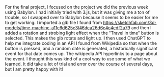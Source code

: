 For the final project, I focused on the project we did the previous week using Babylon. I had initially tried with 3.js, but it was giving me a ton of trouble, so I swapped over to Babylon because it seems to be easier for me to get working. I imported a glb file I found from https://sketchfab.com/3d-models/time-machine-a11c6d625e3f46dca26d6e4c4edf2a79 and then I added a rotation and strobing light effect when the "Travel in time" button is selected. This makes the glb rotate and light up. I then used ChatGPT to help me integrate coding in an API I found from Wikipedia so that when the button is pressed, and a random date is generated, a historically significant event for that date comes up. The wikipedia API hyperlinks to a page about the event. I thought this was kind of a cool way to use some of what we learned. It did take a lot of trial and error over the course of several days, but I am pretty happy with it! 